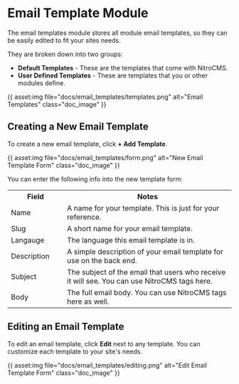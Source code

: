 # Email Template Module

The email templates module stores all module email templates, so they can be easily edited to fit your sites needs.

They are broken down into two groups:

* **Default Templates** - These are the templates that come with NitroCMS.
* **User Defined Templates** - These are templates that you or other modules define.

{{ asset:img file="docs/email\_templates/templates.png" alt="Email Templates" class="doc_image" }}

## Creating a New Email Template

To create a new email template, click **+ Add Template**.

{{ asset:img file="docs/email\_templates/form.png" alt="New Email Template Form" class="doc_image" }}

You can enter the following info into the new template form:

<table>
	<tr>
		<th width="25%">Field</th>
		<th>Notes</th>
	</tr>
	<tr>
		<td>Name</td>
		<td>A name for your template. This is just for your reference.</td>
	</tr>
	<tr>
		<td>Slug</td>
		<td>A short name for your email template.</td>
	</tr>
	<tr>
		<td>Langauge</td>
		<td>The language this email template is in.</td>
	</tr>
	<tr>
		<td>Description</td>
		<td>A simple description of your email template for use on the back end.</td>
	</tr>
	<tr>
		<td>Subject</td>
		<td>The subject of the email that users who receive it will see. You can use NitroCMS tags here.</td>
	</tr>
	<tr>
		<td>Body</td>
		<td>The full email body. You can use NitroCMS tags here as well.</td>
	</tr>
</table>

## Editing an Email Template

To edit an email template, click **Edit** next to any template. You can customize each template to your site's needs.

{{ asset:img file="docs/email\_templates/editing.png" alt="Edit Email Template Form" class="doc_image" }}
